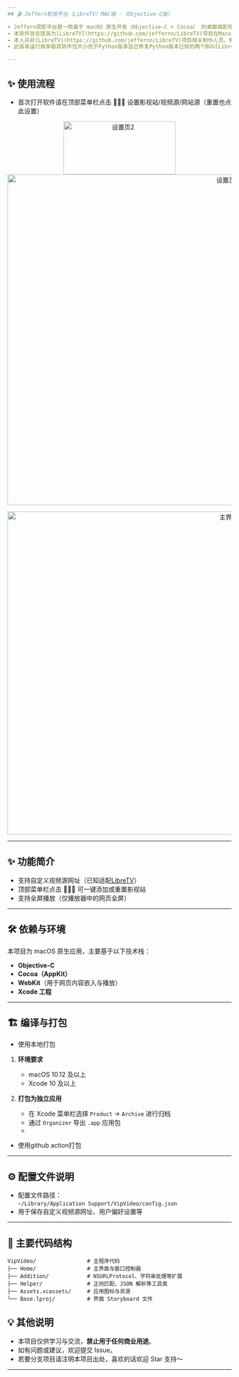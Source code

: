 ```yaml
---
## 🎬 Jeffern影视平台（LibreTV）MAC端 -（Objective-C版）

- Jeffern观影平台是一款基于 macOS 原生开发（Objective-C + Cocoa） 的桌面端影视播放器，可将网站打包成独立的Mac应用，支持自定义影视源。  
- 本软件旨在提高为[LibreTV](https://github.com/jeffernn/LibreTV)项目在Macos上的观影便捷性。
- 本人并非[LibreTV](https://github.com/jeffernn/LibreTV)项目相关制作人员，制作本软件的初心即方便本人自用。
- 此版本运行效率极其软件包大小优于Python版本且已修复Python版本已知的两个BUG[LibreTV-Mac-Python](https://github.com/jeffernn/LibreTV-Mac-Python)，请首选此版本。

---
```

## ✨ 使用流程
- 首次打开软件请在顶部菜单栏点击 🚀🚀🚀 设置影视站/视频源/网站源（重置也点此设置）

<p align="center">
  <img width="252" height="119" alt="设置页2" src="https://github.com/user-attachments/assets/17fa188e-bee2-4b3c-8239-d2eca895507b" />
  <img width="971" height="743" alt="设置页1" src="https://github.com/user-attachments/assets/97f8150c-ebee-49f4-b840-d2abededa313" />
</p>
 
<p align="center">
  <img width="979" height="726" alt="主界面" src="https://github.com/user-attachments/assets/8852f23b-9b07-49f5-9bc5-327685e1f845" />
</p>

---

## ✨ 功能简介

- 支持自定义视频源网址（已知适配[LibreTV](https://github.com/jeffernn/LibreTV)）
- 顶部菜单栏点击 🚀🚀🚀 可一键添加或重置影视站
- 支持全屏播放（仅播放器中的网页全屏）

---

## 🛠️ 依赖与环境

本项目为 macOS 原生应用，主要基于以下技术栈：

- **Objective-C**
- **Cocoa（AppKit）**
- **WebKit**（用于网页内容嵌入与播放）
- **Xcode 工程**

---

## 🏗️ 编译与打包
- 使用本地打包
1. **环境要求**
   - macOS 10.12 及以上
   - Xcode 10 及以上

2. **打包为独立应用**
   - 在 Xcode 菜单栏选择 `Product` -> `Archive` 进行归档
   - 通过 `Organizer` 导出 `.app` 应用包
   - 
- 使用github action打包
---

## ⚙️ 配置文件说明

- 配置文件路径：  
  `~/Library/Application Support/VipVideo/config.json`
- 用于保存自定义视频源网址、用户偏好设置等

---

## 📁 主要代码结构

```
VipVideo/                # 主程序代码
├── Home/                # 主界面与窗口控制器
├── Addition/            # NSURLProtocol、字符串处理等扩展
├── Helper/              # 正则匹配、JSON 解析等工具类
├── Assets.xcassets/     # 应用图标与资源
└── Base.lproj/          # 界面 Storyboard 文件
```

## 💡 其他说明

- 本项目仅供学习与交流，**禁止用于任何商业用途**。
- 如有问题或建议，欢迎提交 Issue。
- 若要分支项目请注明本项目出处，喜欢的话欢迎 Star 支持～

---

